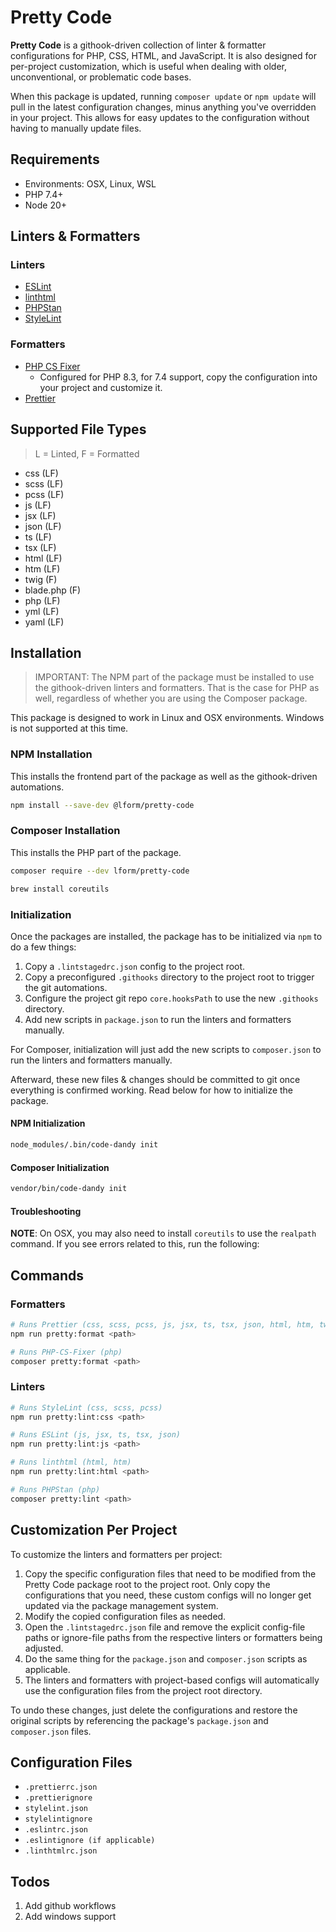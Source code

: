 # Pretty Code

**Pretty Code** is a githook-driven collection of linter & formatter configurations for PHP, CSS, HTML, and JavaScript. It is also designed for per-project customization, which is useful when dealing with older, unconventional, or problematic code bases. 

When this package is updated, running `composer update` or `npm update` will pull in the latest configuration changes, minus anything you've overridden in your project. This allows for easy updates to the configuration without having to manually update files.

## Requirements

* Environments: OSX, Linux, WSL
* PHP 7.4+
* Node 20+

## Linters & Formatters

### Linters

- [ESLint](https://eslint.org/)
- [linthtml](https://linthtml.vercel.app/)
- [PHPStan](https://phpstan.org/)
- [StyleLint](https://stylelint.io/)

### Formatters

- [PHP CS Fixer](https://cs.symfony.com/)
	- Configured for PHP 8.3, for 7.4 support, copy the configuration into your project and customize it.
- [Prettier](https://prettier.io/)

## Supported File Types

> L = Linted, F = Formatted

- css (LF)
- scss (LF)
- pcss (LF)
- js (LF)
- jsx (LF)
- json (LF)
- ts (LF)
- tsx (LF)
- html (LF)
- htm (LF)
- twig (F)
- blade.php (F)
- php (LF)
- yml (LF)
- yaml (LF)

## Installation

> IMPORTANT: The NPM part of the package must be installed to use the githook-driven linters and formatters. That is the case for PHP as well, regardless of whether you are using the Composer package.

This package is designed to work in Linux and OSX environments. Windows is not supported at this time.

### NPM Installation

This installs the frontend part of the package as well as the githook-driven automations.

```sh
npm install --save-dev @lform/pretty-code
```
### Composer Installation

This installs the PHP part of the package.

```sh
composer require --dev lform/pretty-code
```

```sh
brew install coreutils
```

### Initialization

Once the packages are installed, the package has to be initialized via `npm` to do a few things:

1. Copy a `.lintstagedrc.json` config to the project root.
2. Copy a preconfigured `.githooks` directory to the project root to trigger the git automations. 
3. Configure the project git repo `core.hooksPath` to use the new `.githooks` directory.
4. Add new scripts in `package.json` to run the linters and formatters manually.

For Composer, initialization will just add the new scripts to `composer.json` to run the linters and formatters manually.

Afterward, these new files & changes should be committed to git once everything is confirmed working. Read below for how to initialize the package.

#### NPM Initialization

```sh
node_modules/.bin/code-dandy init
```

#### Composer Initialization

```sh
vendor/bin/code-dandy init
```
#### Troubleshooting

**NOTE**: On OSX, you may also need to install `coreutils` to use the `realpath` command. If you see errors related to
this, run the following:

## Commands

### Formatters

```sh
# Runs Prettier (css, scss, pcss, js, jsx, ts, tsx, json, html, htm, twig, blade.php, yml, yaml)
npm run pretty:format <path>

# Runs PHP-CS-Fixer (php)
composer pretty:format <path>
```

### Linters

```sh
# Runs StyleLint (css, scss, pcss)
npm run pretty:lint:css <path>

# Runs ESLint (js, jsx, ts, tsx, json)
npm run pretty:lint:js <path>

# Runs linthtml (html, htm)
npm run pretty:lint:html <path>

# Runs PHPStan (php)
composer pretty:lint <path>
```

## Customization Per Project

To customize the linters and formatters per project:

1. Copy the specific configuration files that need to be modified from the Pretty Code package root to the project root. Only copy the configurations that you need, these custom configs will no longer get updated via the package management system. 
2. Modify the copied configuration files as needed.
3. Open the `.lintstagedrc.json` file and remove the explicit config-file paths or ignore-file paths from the respective linters or formatters being adjusted. 
4. Do the same thing for the `package.json` and `composer.json` scripts as applicable.
5. The linters and formatters with project-based configs will automatically use the configuration files from the project root directory.

To undo these changes, just delete the configurations and restore the original scripts by referencing the package's `package.json` and `composer.json` files.

## Configuration Files
- `.prettierrc.json`
- `.prettierignore`
- `stylelint.json`
- `stylelintignore`
- `.eslintrc.json`
- `.eslintignore (if applicable)`
- `.linthtmlrc.json`

## Todos

1. Add github workflows
2. Add windows support
